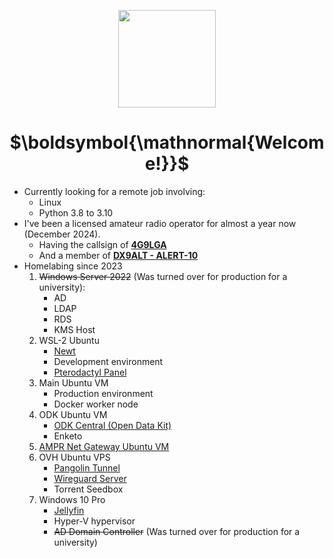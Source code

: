 <p align="center"><img align="center" style="padding:0px" height="156px" src="https://i.imgur.com/OvCXqPL.png" /></p>


<h1 align="center">$\boldsymbol{\mathnormal{Welcome!}}$</h1>

- Currently looking for a remote job involving:
    - Linux
    - Python 3.8 to 3.10
- I've been a licensed amateur radio operator for almost a year now (December 2024).
  - Having the callsign of [**4G9LGA**](https://radioid.net/database/view?callsign=4G9LGA)
  - And a member of [**DX9ALT - ALERT-10**](https://www.facebook.com/alert10inc.official.ph)
- Homelabing since 2023
    1. ~~Windows Server 2022~~ (Was turned over for production for a university):
        - AD
        - LDAP
        - RDS
        - KMS Host
    2. WSL-2 Ubuntu
        - [Newt](https://github.com/fosrl/newt)
        - Development environment
        - [Pterodactyl Panel](https://github.com/pterodactyl/panel)
    3. Main Ubuntu VM
        - Production environment
        - Docker worker node
    4. ODK Ubuntu VM
        - [ODK Central (Open Data Kit)](https://github.com/getodk/central)
        - Enketo
    5. [AMPR Net Gateway Ubuntu VM](https://www.qsl.net/aa3eu/AMPRnet.htm)
    6. OVH Ubuntu VPS
        - [Pangolin Tunnel](https://github.com/fosrl/pangolin)
        - [Wireguard Server](https://github.com/WireGuard)
        - Torrent Seedbox
    7. Windows 10 Pro
        - [Jellyfin](https://github.com/jellyfin/jellyfin)
        - Hyper-V hypervisor
        - ~~AD Domain Controller~~ (Was turned over for production for a university)
